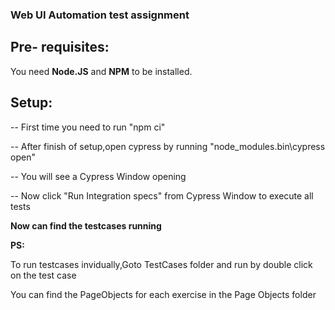 ### Web UI Automation test assignment
 
 ## Pre- requisites:
 
 You need **Node.JS**  and  **NPM** to be installed.
 
 ## Setup:
 
-- First time you need to run "npm ci"

-- After finish of setup,open cypress by running "node_modules\.bin\cypress open"

-- You will see a Cypress Window opening

-- Now click "Run Integration specs" from Cypress Window to execute all tests

**Now can find the testcases running**


**PS:** 

To run testcases invidually,Goto TestCases folder and run by double click on the test case

You can find the PageObjects for each exercise in the Page Objects folder

